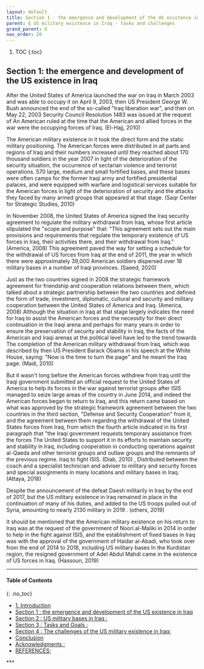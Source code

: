 ```yaml
---
layout: default
title: Section 1 - the emergence and development of the US existence in Iraq
parent: § US military existence in Iraq - tasks and challenges  
grand_parent: U 
nav_order: 20 
---
```

<style>
.dont-break-out {
  /* These are technically the same, but use both */
  overflow-wrap: break-word;
  word-wrap: break-word;

     -ms-word-break: break-all;
  /* This is the dangerous one in WebKit, as it breaks things wherever */
  word-break: break-all;
  /* Instead use this non-standard one: */
  word-break: break-word;
}

.youtube-container {
    position: relative;
    width: 100%;
    height: 0;
    padding-bottom: 56.25%;
}
.youtube-video {
    position: absolute;
    top: 0;
    left: 0;
    width: 100%;
    height: 100%;
}

</style>

<div class="dont-break-out" markdown="1">

1. TOC
{:toc}

## Section 1: the emergence and development of the US existence in Iraq
After the United States of America launched the war on Iraq in March 2003 and was able to occupy it on April 9, 2003, then US President George W. Bush announced the end of the so-called "Iraq liberation war", and then on May 22, 2003 Security Council Resolution 1483 was issued at the request of An American ruled at the time that the American and allied forces in the war were the occupying forces of Iraq. (El-Hajj, 2010)

The American military existence in it took the direct form and the static military positioning. The American forces were distributed in all parts and regions of Iraq and their numbers increased until they reached about 170 thousand soldiers in the year 2007 in light of the deterioration of the security situation, the occurrence of sectarian violence and terrorist operations. 570 large, medium and small fortified bases, and these bases were often camps for the former Iraqi army and fortified presidential palaces, and were equipped with warfare and logistical services suitable for the American forces in light of the deterioration of security and the attacks they faced by many armed groups that appeared at that stage. (Saqr Center for Strategic Studies, 2010)

In November 2008, the United States of America signed the Iraq security agreement to regulate the military withdrawal from Iraq, whose first article stipulated the "scope and purpose" that: "This agreement sets out the main provisions and requirements that regulate the temporary existence of US forces in Iraq, their activities there, and their withdrawal from Iraq." (America, 2008) This agreement paved the way for setting a schedule for the withdrawal of US forces from Iraq at the end of 2011, the year in which there were approximately 39,000 American soldiers dispersed over 18 military bases in a number of Iraqi provinces. (Saeed, 2020)

Just as the two countries signed in 2008 the strategic framework agreement for friendship and cooperation relations between them, which talked about a strategic partnership between the two countries and defined the form of trade, investment, diplomatic, cultural and security and military cooperation between the United States of America and Iraq. (America, 2008) Although the situation in Iraq at that stage largely indicates the need for Iraq to assist the American forces and the necessity for their direct continuation in the Iraqi arena and perhaps for many years in order to ensure the preservation of security and stability in Iraq, the facts of the American and Iraqi arenas at the political level have led to the trend towards The completion of the American military withdrawal from Iraq, which was described by then US President Barack Obama in his speech at the White House, saying: "Now is the time to turn the page" and he meant the Iraq page. (Madi, 2010)

But it wasn't long before the American forces withdrew from Iraq until the Iraqi government submitted an official request to the United States of America to help its forces in the war against terrorist groups after ISIS managed to seize large areas of the country in June 2014, and indeed the American forces began to return to Iraq, and this return came based on what was approved by the strategic framework agreement between the two countries in the third section, "Defense and Security Cooperation" from it, and the agreement between them regarding the withdrawal of the United States forces from Iraq, from which the fourth article indicated in its first paragraph that "the Iraqi government requests temporary assistance from the forces The United States to support it in its efforts to maintain security and stability in Iraq, including cooperation in conducting operations against al-Qaeda and other terrorist groups and outlaw groups and the remnants of the previous regime. Iraq to fight ISIS. (Diab, 2010) , Distributed between the coach and a specialist technician and adviser to military and security forces and special assignments in many locations and military bases in Iraq. (Attaya, 2018)

Despite the announcement of the defeat Daesh militarily in Iraq by the end of 2017, but the US military existence in Iraq remained in place in the continuation of many of his duties, and added to the US troops pulled out of Syria, amounting to nearly 2130 military in 2019 . (others, 2019)

It should be mentioned that the American military existence on his return to Iraq was at the request of the government of Noori al-Maliki in 2014 in order to help in the fight against ISIS, and the establishment of fixed bases in Iraq was with the approval of the government of Haidar al-Abadi, who took over from the end of 2014 to 2018, including US military bases In the Kurdistan region, the resigned government of Adel Abdul Mahdi came in the existence of US forces in Iraq. (Hassoun, 2019)

***

#### Table of Contents
{: .no_toc}

<ul><li> <a href="/docs/U/US-military-existence-in-Iraq-tasks-and-challenges-1/">
1. Introduction</a></li><li> <a href="/docs/U/US-military-existence-in-Iraq-tasks-and-challenges-2/">
Section 1 : the emergence and development of the US existence in Iraq</a></li><li> <a href="/docs/U/US-military-existence-in-Iraq-tasks-and-challenges-3/">
Section 2 : US military bases in Iraq :</a></li><li> <a href="/docs/U/US-military-existence-in-Iraq-tasks-and-challenges-4/">
Section 3 : Tasks and Goals :</a></li><li> <a href="/docs/U/US-military-existence-in-Iraq-tasks-and-challenges-5/">
Section 4 : The challenges of the US military existence in Iraq:</a></li><li> <a href="/docs/U/US-military-existence-in-Iraq-tasks-and-challenges-6/">
Conclusion</a></li><li> <a href="/docs/U/US-military-existence-in-Iraq-tasks-and-challenges-7/">
Acknowledgments :</a></li><li> <a href="/docs/U/US-military-existence-in-Iraq-tasks-and-challenges-8/">
REFERENCES:</a></li></ul>
***

</div>
